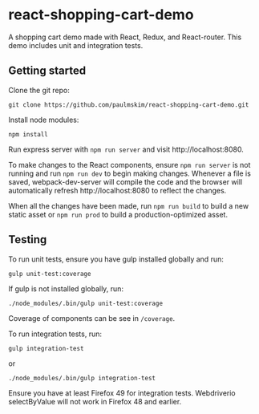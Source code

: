 # react-shopping-cart-demo

A shopping cart demo made with React, Redux, and React-router.
This demo includes unit and integration tests.

## Getting started

Clone the git repo:

```
git clone https://github.com/paulmskim/react-shopping-cart-demo.git
```

Install node modules:

```
npm install
```

Run express server with `npm run server` and visit http://localhost:8080.

To make changes to the React components, ensure `npm run server` is not running
and run `npm run dev` to begin making changes. Whenever a file is saved,
webpack-dev-server will compile the code and the browser will automatically
refresh http://localhost:8080 to reflect the changes.

When all the changes have been made, run `npm run build` to build a new static
asset or `npm run prod` to build a production-optimized asset.

## Testing

To run unit tests, ensure you have gulp installed globally and run:

```
gulp unit-test:coverage
```

If gulp is not installed globally, run:

```
./node_modules/.bin/gulp unit-test:coverage
```

Coverage of components can be see in `/coverage`.

To run integration tests, run:

```
gulp integration-test
```

or

```
./node_modules/.bin/gulp integration-test
```

Ensure you have at least Firefox 49 for integration tests. Webdriverio
selectByValue will not work in Firefox 48 and earlier.
